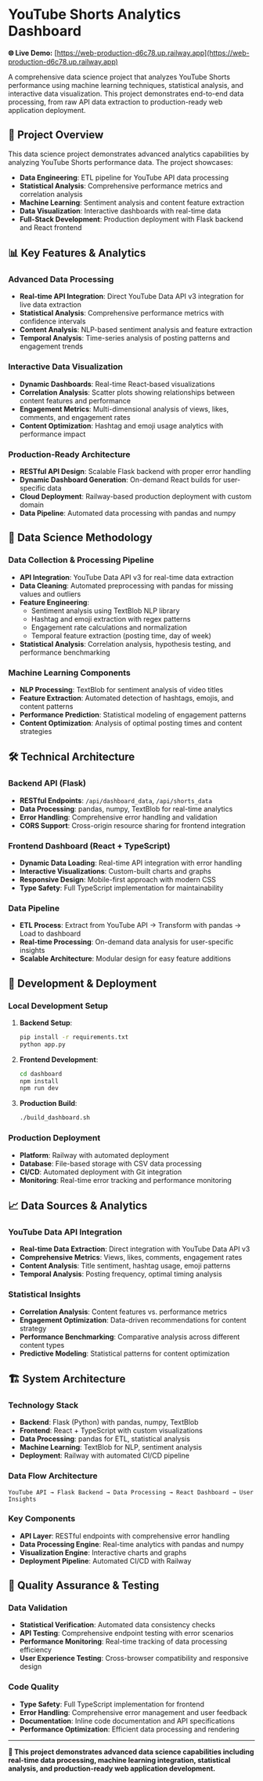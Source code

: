 # YouTube Shorts Analytics Dashboard

**🌐 Live Demo:** [https://web-production-d6c78.up.railway.app](https://web-production-d6c78.up.railway.app)

A comprehensive data science project that analyzes YouTube Shorts performance using machine learning techniques, statistical analysis, and interactive data visualization. This project demonstrates end-to-end data processing, from raw API data extraction to production-ready web application deployment.

## 🎯 Project Overview

This data science project demonstrates advanced analytics capabilities by analyzing YouTube Shorts performance data. The project showcases:

- **Data Engineering**: ETL pipeline for YouTube API data processing
- **Statistical Analysis**: Comprehensive performance metrics and correlation analysis
- **Machine Learning**: Sentiment analysis and content feature extraction
- **Data Visualization**: Interactive dashboards with real-time data
- **Full-Stack Development**: Production deployment with Flask backend and React frontend

## 📊 Key Features & Analytics

### Advanced Data Processing

- **Real-time API Integration**: Direct YouTube Data API v3 integration for live data extraction
- **Statistical Analysis**: Comprehensive performance metrics with confidence intervals
- **Content Analysis**: NLP-based sentiment analysis and feature extraction
- **Temporal Analysis**: Time-series analysis of posting patterns and engagement trends

### Interactive Data Visualization

- **Dynamic Dashboards**: Real-time React-based visualizations
- **Correlation Analysis**: Scatter plots showing relationships between content features and performance
- **Engagement Metrics**: Multi-dimensional analysis of views, likes, comments, and engagement rates
- **Content Optimization**: Hashtag and emoji usage analytics with performance impact

### Production-Ready Architecture

- **RESTful API Design**: Scalable Flask backend with proper error handling
- **Dynamic Dashboard Generation**: On-demand React builds for user-specific data
- **Cloud Deployment**: Railway-based production deployment with custom domain
- **Data Pipeline**: Automated data processing with pandas and numpy

## 🔬 Data Science Methodology

### Data Collection & Processing Pipeline

- **API Integration**: YouTube Data API v3 for real-time data extraction
- **Data Cleaning**: Automated preprocessing with pandas for missing values and outliers
- **Feature Engineering**:
  - Sentiment analysis using TextBlob NLP library
  - Hashtag and emoji extraction with regex patterns
  - Engagement rate calculations and normalization
  - Temporal feature extraction (posting time, day of week)
- **Statistical Analysis**: Correlation analysis, hypothesis testing, and performance benchmarking

### Machine Learning Components

- **NLP Processing**: TextBlob for sentiment analysis of video titles
- **Feature Extraction**: Automated detection of hashtags, emojis, and content patterns
- **Performance Prediction**: Statistical modeling of engagement patterns
- **Content Optimization**: Analysis of optimal posting times and content strategies

## 🛠️ Technical Architecture

### Backend API (Flask)

- **RESTful Endpoints**: `/api/dashboard_data`, `/api/shorts_data`
- **Data Processing**: pandas, numpy, TextBlob for real-time analytics
- **Error Handling**: Comprehensive error handling and validation
- **CORS Support**: Cross-origin resource sharing for frontend integration

### Frontend Dashboard (React + TypeScript)

- **Dynamic Data Loading**: Real-time API integration with error handling
- **Interactive Visualizations**: Custom-built charts and graphs
- **Responsive Design**: Mobile-first approach with modern CSS
- **Type Safety**: Full TypeScript implementation for maintainability

### Data Pipeline

- **ETL Process**: Extract from YouTube API → Transform with pandas → Load to dashboard
- **Real-time Processing**: On-demand data analysis for user-specific insights
- **Scalable Architecture**: Modular design for easy feature additions

## 🚀 Development & Deployment

### Local Development Setup

1. **Backend Setup**:

   ```bash
   pip install -r requirements.txt
   python app.py
   ```

2. **Frontend Development**:

   ```bash
   cd dashboard
   npm install
   npm run dev
   ```

3. **Production Build**:
   ```bash
   ./build_dashboard.sh
   ```

### Production Deployment

- **Platform**: Railway with automated deployment
- **Database**: File-based storage with CSV data processing
- **CI/CD**: Automated deployment with Git integration
- **Monitoring**: Real-time error tracking and performance monitoring

## 📈 Data Sources & Analytics

### YouTube Data API Integration

- **Real-time Data Extraction**: Direct integration with YouTube Data API v3
- **Comprehensive Metrics**: Views, likes, comments, engagement rates
- **Content Analysis**: Title sentiment, hashtag usage, emoji patterns
- **Temporal Analysis**: Posting frequency, optimal timing analysis

### Statistical Insights

- **Correlation Analysis**: Content features vs. performance metrics
- **Engagement Optimization**: Data-driven recommendations for content strategy
- **Performance Benchmarking**: Comparative analysis across different content types
- **Predictive Modeling**: Statistical patterns for content optimization

## 🏗️ System Architecture

### Technology Stack

- **Backend**: Flask (Python) with pandas, numpy, TextBlob
- **Frontend**: React + TypeScript with custom visualizations
- **Data Processing**: pandas for ETL, statistical analysis
- **Machine Learning**: TextBlob for NLP, sentiment analysis
- **Deployment**: Railway with automated CI/CD pipeline

### Data Flow Architecture

```
YouTube API → Flask Backend → Data Processing → React Dashboard → User Insights
```

### Key Components

- **API Layer**: RESTful endpoints with comprehensive error handling
- **Data Processing Engine**: Real-time analytics with pandas and numpy
- **Visualization Engine**: Interactive charts and graphs
- **Deployment Pipeline**: Automated CI/CD with Railway

## 🧪 Quality Assurance & Testing

### Data Validation

- **Statistical Verification**: Automated data consistency checks
- **API Testing**: Comprehensive endpoint testing with error scenarios
- **Performance Monitoring**: Real-time tracking of data processing efficiency
- **User Experience Testing**: Cross-browser compatibility and responsive design

### Code Quality

- **Type Safety**: Full TypeScript implementation for frontend
- **Error Handling**: Comprehensive error management and user feedback
- **Documentation**: Inline code documentation and API specifications
- **Performance Optimization**: Efficient data processing and rendering

---

**🎯 This project demonstrates advanced data science capabilities including real-time data processing, machine learning integration, statistical analysis, and production-ready web application development.**
